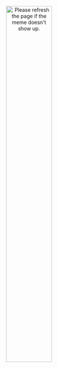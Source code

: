 <div align="center">
<img src='https://random-memer.herokuapp.com/' title="a-super-fun-progroming-meme" alt="Please refresh the page if the meme doesn't show up." width="50%" height="50%">
</div>
  
